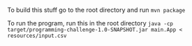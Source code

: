 To build this stuff go to the root directory and run
 `mvn package`

To run the program, run this in the root directory
 `java -cp target/programming-challenge-1.0-SNAPSHOT.jar main.App < resources/input.csv`